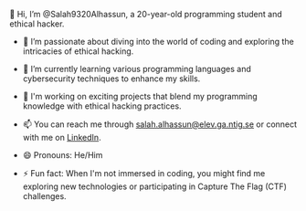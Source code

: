 👋 Hi, I’m @Salah9320Alhassun, a 20-year-old programming student and ethical hacker.

- 👀 I’m passionate about diving into the world of coding and exploring the intricacies of ethical hacking.
- 🌱 I’m currently learning various programming languages and cybersecurity techniques to enhance my skills.
- 💼 I'm working on exciting projects that blend my programming knowledge with ethical hacking practices.
- 📫 You can reach me through [salah.alhassun@elev.ga.ntig.se](mailto:salah.alhassun@elev.ga.ntig.se) or connect with me on [LinkedIn](https://www.linkedin.com/in/salah9320alhassun/).

- 😄 Pronouns: He/Him
- ⚡ Fun fact: When I'm not immersed in coding, you might find me exploring new technologies or participating in Capture The Flag (CTF) challenges.

<!---
Salah9320Alhassun/Salah9320Alhassun is a ✨ special ✨ repository because its `README.md` (this file) appears on your GitHub profile.
You can click the Preview link to take a look at your changes.
--->
